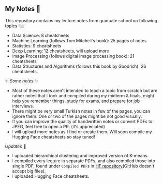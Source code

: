 ## My Notes 📓

This repository contains my lecture notes from graduate school on following topics 👇🏼

- Data Science: 8 cheatsheets
- Machine Learning (follows Tom Mitchell's book): 25 pages of notes
- Statistics: 9 cheatsheets
- Deep Learning: 12 cheatsheets, will upload more
- Image Processing (follows digital image processing book): 21 cheatsheets
- Data Structures and Algorithms (follows this book by Goodrich): 26 cheatsheets

✨ *Some notes* ✨

- Most of these notes aren't intended to teach a topic from scratch but are rather notes that I took and compiled during my midterm & finals, might help you remember things, study for exams, and prepare for job interviews.
- There might be very small Turkish notes in few of the pages, you can ignore them. One or two of the pages might be not good visually. 
- If you can improve the quality of handwritten notes or convert PDFs to JPEG, feel free to open a PR. (it's appreciated)
- I will upload more notes as I find or create them. Will soon compile my Hugging Face cheatsheets so stay tuned!

*Updates* 🎉
- I uploaded hierarchical clustering and improved version of K-means.
- I compiled every lecture in separate PDFs, and also compiled those into single PDF, found under `Compiled PDF`s in [HF repository](https://hf.co/datasets/merve/my_notes)(GitHub doesn't accept big files).
- I uploaded Hugging Face cheatsheets.
